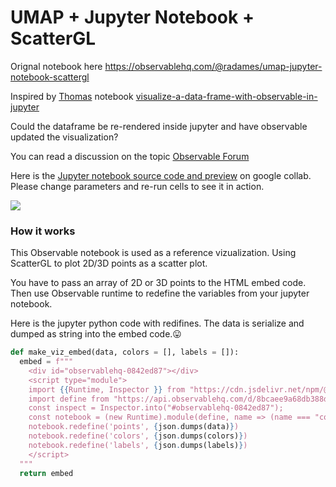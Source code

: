 # UMAP + Jupyter Notebook + ScatterGL 

Orignal notebook here https://observablehq.com/@radames/umap-jupyter-notebook-scattergl

Inspired by [Thomas](https://observablehq.com/@ballingt) notebook [visualize-a-data-frame-with-observable-in-jupyter](https://observablehq.com/@observablehq/visualize-a-data-frame-with-observable-in-jupyter)

Could the dataframe be re-rendered inside jupyter and have observable updated the visualization?

You can read a discussion on the topic [Observable Forum](https://talk.observablehq.com/t/jupyter-observable/2912)

Here is the [Jupyter notebook source code and preview](https://colab.research.google.com/drive/1KGhHdfbCzmlt4HTGPy7P9XOa1EloPkmf#scrollTo=1BfZota4SLpH) on google collab. Please change parameters and re-run cells to see it in action.

![](https://static.observableusercontent.com/files/ed5cfb60c553495d60d2dabd62e1c40075ba1648dcadf237d67eb36e4ac3d1afa6cc600ee5690b4c96d50d7d743b4c481c4002cf6afee34e6d79ae0e73ff9473)

### How it works

This Observable notebook is used as a reference vizualization. Using ScatterGL to plot 2D/3D points as a scatter plot.

You have to pass an array of 2D or 3D points to the HTML embed code. Then use Observable runtime to redefine the variables from your jupyter notebook.

Here is the jupyter python code with redifines. The data is serialize and dumped as string into the embed code.😛    

```python
def make_viz_embed(data, colors = [], labels = []):
  embed = f"""
    <div id="observablehq-0842ed87"></div>
    <script type="module">
    import {{Runtime, Inspector }} from "https://cdn.jsdelivr.net/npm/@observablehq/runtime@4/dist/runtime.js";
    import define from "https://api.observablehq.com/d/8bcaee9a68db388d.js?v=3";
    const inspect = Inspector.into("#observablehq-0842ed87");
    const notebook = (new Runtime).module(define, name => (name === "containerEl") && inspect());
    notebook.redefine('points', {json.dumps(data)})
    notebook.redefine('colors', {json.dumps(colors)})
    notebook.redefine('labels', {json.dumps(labels)})
    </script>
  """
  return embed
```
